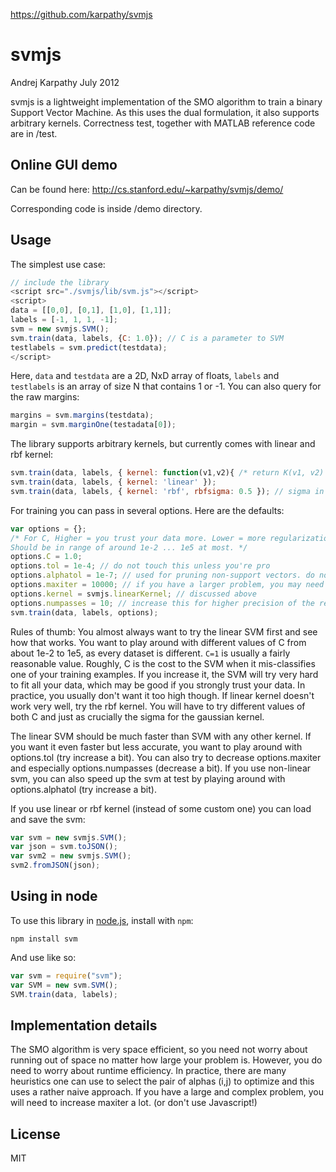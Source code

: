 https://github.com/karpathy/svmjs

# svmjs
Andrej Karpathy
July 2012

svmjs is a lightweight implementation of the SMO algorithm to train a binary
Support Vector Machine. As this uses the dual formulation, it also supports
arbitrary kernels. Correctness test, together with MATLAB reference code
are in /test.

## Online GUI demo

Can be found here: http://cs.stanford.edu/~karpathy/svmjs/demo/

Corresponding code is inside /demo directory.

## Usage

The simplest use case:
```javascript
// include the library
<script src="./svmjs/lib/svm.js"></script>
<script>
data = [[0,0], [0,1], [1,0], [1,1]];
labels = [-1, 1, 1, -1];
svm = new svmjs.SVM();
svm.train(data, labels, {C: 1.0}); // C is a parameter to SVM
testlabels = svm.predict(testdata);
</script>
```
Here, `data` and `testdata` are a 2D, NxD array of floats, `labels` and `testlabels`
is an array of size N that contains 1 or -1. You can also query for the raw margins:
```javascript
margins = svm.margins(testdata);
margin = svm.marginOne(testadata[0]);
```

The library supports arbitrary kernels, but currently comes with linear and rbf kernel:
```javascript
svm.train(data, labels, { kernel: function(v1,v2){ /* return K(v1, v2) */} }); // arbitrary function
svm.train(data, labels, { kernel: 'linear' });
svm.train(data, labels, { kernel: 'rbf', rbfsigma: 0.5 }); // sigma in the gaussian kernel = 0.5
```

For training you can pass in several options. Here are the defaults:
```javascript
var options = {};
/* For C, Higher = you trust your data more. Lower = more regularization.
Should be in range of around 1e-2 ... 1e5 at most. */
options.C = 1.0;
options.tol = 1e-4; // do not touch this unless you're pro
options.alphatol = 1e-7; // used for pruning non-support vectors. do not touch unless you're pro
options.maxiter = 10000; // if you have a larger problem, you may need to increase this
options.kernel = svmjs.linearKernel; // discussed above
options.numpasses = 10; // increase this for higher precision of the result. (but slower)
svm.train(data, labels, options);
```

Rules of thumb: You almost always want to try the linear SVM first and see how that works. You want
to play around with different values of C from about 1e-2 to 1e5, as every dataset is different. `C=1`
is usually a fairly reasonable value. Roughly, C is the cost to the SVM when it mis-classifies one of your
training examples. If you increase it, the SVM will try very hard to fit all your data, which may be good
if you strongly trust your data. In practice, you usually don't want it too high though. If linear kernel 
doesn't work very well, try the rbf kernel. You will have to try different values of both C and just as crucially the sigma for the gaussian kernel. 

The linear SVM should be much faster than SVM with any other kernel. If you want it even faster 
but less accurate, you want to play around with options.tol (try increase a bit). You can also try to
decrease options.maxiter and especially options.numpasses (decrease a bit). 
If you use non-linear svm, you can also speed up the svm at test by playing around with 
options.alphatol (try increase a bit).

If you use linear or rbf kernel (instead of some custom one) you can load and save the svm:
```javascript
var svm = new svmjs.SVM();
var json = svm.toJSON();
var svm2 = new svmjs.SVM();
svm2.fromJSON(json);
```

## Using in node
To use this library in [node.js](http://nodejs.org/), install with `npm`:

```
npm install svm
```

And use like so:

```javascript
var svm = require("svm");
var SVM = new svm.SVM();
SVM.train(data, labels);
```

## Implementation details
The SMO algorithm is very space efficient, so you need not worry about
running out of space no matter how large your problem is. However, you do need to
worry about runtime efficiency. In practice, there are many heuristics one can
use to select the pair of alphas (i,j) to optimize and this uses a rather naive
approach. If you have a large and complex problem, you will need to increase
maxiter a lot. (or don't use Javascript!)

## License
MIT
